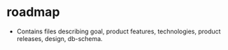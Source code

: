 roadmap
=======
 * Contains files describing goal, product features, technologies, product releases, design, db-schema.
